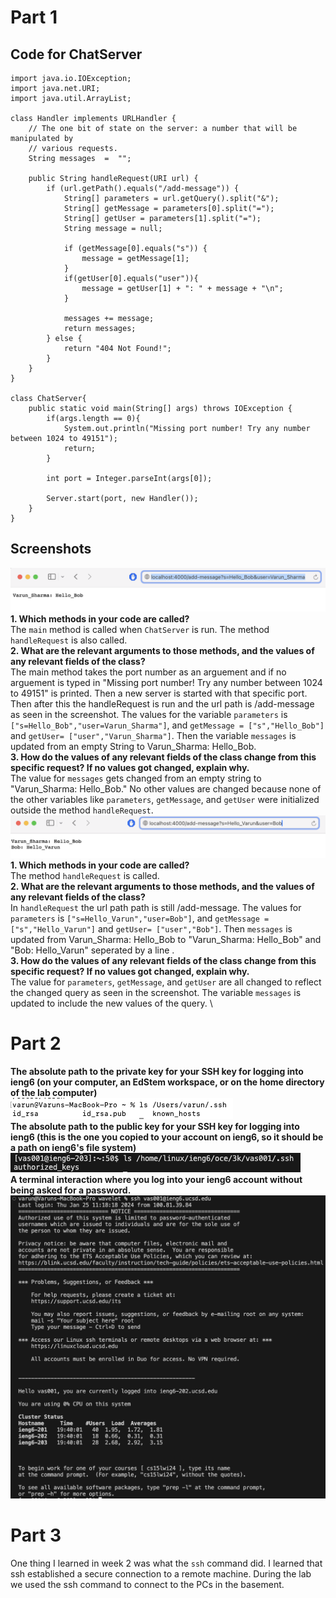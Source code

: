 # Part 1
## Code for ChatServer
```
import java.io.IOException;
import java.net.URI;
import java.util.ArrayList;

class Handler implements URLHandler {
    // The one bit of state on the server: a number that will be manipulated by
    // various requests.
    String messages  =  "";

    public String handleRequest(URI url) {
        if (url.getPath().equals("/add-message")) {
            String[] parameters = url.getQuery().split("&"); 
            String[] getMessage = parameters[0].split("=");
            String[] getUser = parameters[1].split("=");            
            String message = null;

            if (getMessage[0].equals("s")) {
                message = getMessage[1];
            }
            if(getUser[0].equals("user")){
                message = getUser[1] + ": " + message + "\n";
            }
            
            messages += message;
            return messages;
        } else {
            return "404 Not Found!";
        }
    }
}

class ChatServer{
    public static void main(String[] args) throws IOException {
        if(args.length == 0){
            System.out.println("Missing port number! Try any number between 1024 to 49151");
            return;
        }

        int port = Integer.parseInt(args[0]);

        Server.start(port, new Handler());
    }
}
```
## Screenshots
![Image](addmessage1.png)
**1. Which methods in your code are called?**\
The ```main``` method is called when ```ChatServer``` is run. The method ```handleRequest``` is also called.\
**2. What are the relevant arguments to those methods, and the values of any relevant fields of the class?**\
The main method takes the port number as an arguement and if no arguement is typed in "Missing port number! Try any number between 1024 to 49151" is printed. Then a new server is started with that specific port. Then after this the handleRequest is run and the url path is /add-message as seen in the screenshot. The values for the variable ```parameters``` is ```["s=Hello_Bob","user=Varun_Sharma"]```, and ```getMessage = ["s","Hello_Bob"]``` and ```getUser= ["user","Varun_Sharma"]```. Then the variable ```messages``` is updated from an empty String to Varun_Sharma: Hello_Bob.  \
**3. How do the values of any relevant fields of the class change from this specific request? If no values got changed, explain why.**\
The value for ```messages``` gets changed from an empty string to "Varun_Sharma: Hello_Bob." No other values are changed because none of the other variables like ```parameters```, ```getMessage```, and ```getUser``` were initialized outside the method ```handleRequest```.
![Image](addmessage2.png)
**1. Which methods in your code are called?**\
The method ```handleRequest``` is called. \
**2. What are the relevant arguments to those methods, and the values of any relevant fields of the class?**\
In ```handleRequest``` the url path path is still /add-message. The values for ```parameters``` is ```["s=Hello_Varun","user=Bob"]```, and ```getMessage = ["s","Hello_Varun"]``` and ```getUser= ["user","Bob"]```. Then ```messages``` is updated from Varun_Sharma: Hello_Bob to "Varun_Sharma: Hello_Bob" and "Bob: Hello_Varun" seperated by a line .\
**3. How do the values of any relevant fields of the class change from this specific request? If no values got changed, explain why.**\
The value for ```parameters```, ```getMessage```, and ```getUser``` are all changed to reflect the changed query as seen in the screenshot. The variable ```messages``` is updated  to include the new values of the query.
\
# Part 2
**The absolute path to the private key for your SSH key for logging into ieng6 (on your computer, an EdStem workspace, or on the home directory of the lab computer)**\
![Image](part2question1.png) \
**The absolute path to the public key for your SSH key for logging into ieng6 (this is the one you copied to your account on ieng6, so it should be a path on ieng6's file system)** \
![Image](part2question2.png) \
**A terminal interaction where you log into your ieng6 account without being asked for a password.**\
![Image](part2question3.png)
# Part 3
One thing I learned in week 2 was what the ```ssh``` command did. I learned that ssh established a secure connection to a remote machine. During the lab we used the ssh command to connect to the PCs in the basement.
